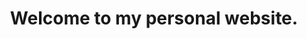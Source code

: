 ---
layout: home
title: "Welcome to my personal website."
layout: single
author_profile: true
toc: true
toc_sticky: true
---